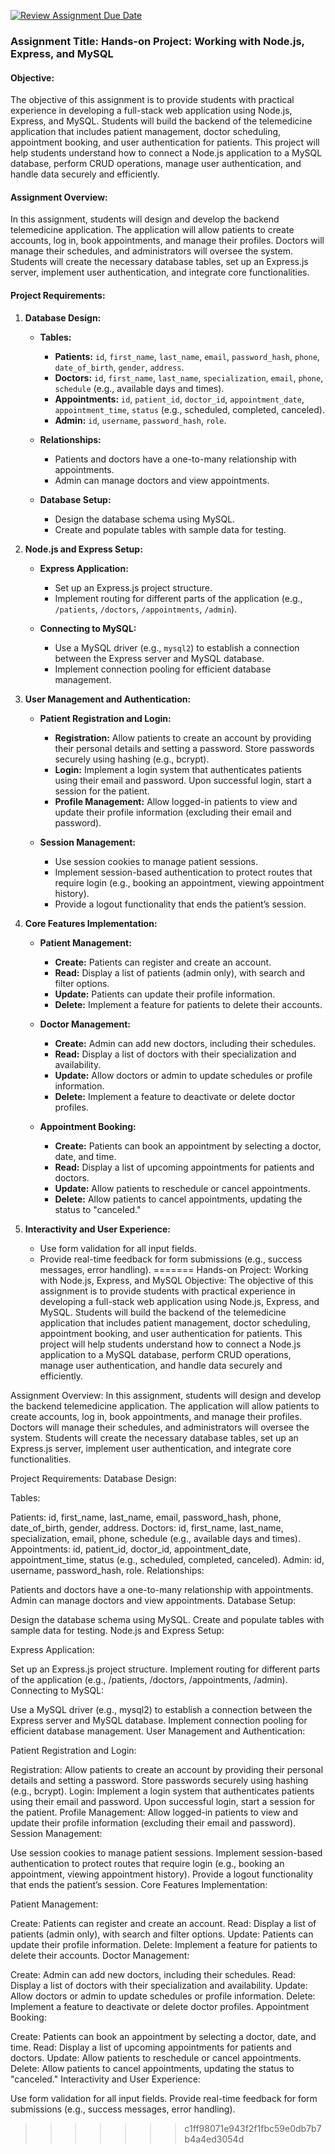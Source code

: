 
[![Review Assignment Due Date](https://classroom.github.com/assets/deadline-readme-button-22041afd0340ce965d47ae6ef1cefeee28c7c493a6346c4f15d667ab976d596c.svg)](https://classroom.github.com/a/b84te96j)
### Assignment Title: Hands-on Project: Working with Node.js, Express, and MySQL

#### **Objective:**
The objective of this assignment is to provide students with practical experience in developing a full-stack web application using Node.js, Express, and MySQL. Students will build the backend of the telemedicine application that includes patient management, doctor scheduling, appointment booking, and user authentication for patients. This project will help students understand how to connect a Node.js application to a MySQL database, perform CRUD operations, manage user authentication, and handle data securely and efficiently.

#### **Assignment Overview:**
In this assignment, students will design and develop the backend telemedicine application. The application will allow patients to create accounts, log in, book appointments, and manage their profiles. Doctors will manage their schedules, and administrators will oversee the system. Students will create the necessary database tables, set up an Express.js server, implement user authentication, and integrate core functionalities.

#### **Project Requirements:**

1. **Database Design:**
   - **Tables:**
     - **Patients:** `id`, `first_name`, `last_name`, `email`, `password_hash`, `phone`, `date_of_birth`, `gender`, `address`.
     - **Doctors:** `id`, `first_name`, `last_name`, `specialization`, `email`, `phone`, `schedule` (e.g., available days and times).
     - **Appointments:** `id`, `patient_id`, `doctor_id`, `appointment_date`, `appointment_time`, `status` (e.g., scheduled, completed, canceled).
     - **Admin:** `id`, `username`, `password_hash`, `role`.

   - **Relationships:**
     - Patients and doctors have a one-to-many relationship with appointments.
     - Admin can manage doctors and view appointments.

   - **Database Setup:**
     - Design the database schema using MySQL.
     - Create and populate tables with sample data for testing.

2. **Node.js and Express Setup:**
   - **Express Application:**
     - Set up an Express.js project structure.
     - Implement routing for different parts of the application (e.g., `/patients`, `/doctors`, `/appointments`, `/admin`).

   - **Connecting to MySQL:**
     - Use a MySQL driver (e.g., `mysql2`) to establish a connection between the Express server and MySQL database.
     - Implement connection pooling for efficient database management.

3. **User Management and Authentication:**
   - **Patient Registration and Login:**
     - **Registration:** Allow patients to create an account by providing their personal details and setting a password. Store passwords securely using hashing (e.g., bcrypt).
     - **Login:** Implement a login system that authenticates patients using their email and password. Upon successful login, start a session for the patient.
     - **Profile Management:** Allow logged-in patients to view and update their profile information (excluding their email and password).

   - **Session Management:**
     - Use session cookies to manage patient sessions.
     - Implement session-based authentication to protect routes that require login (e.g., booking an appointment, viewing appointment history).
     - Provide a logout functionality that ends the patient’s session.

4. **Core Features Implementation:**
   - **Patient Management:**
     - **Create:** Patients can register and create an account.
     - **Read:** Display a list of patients (admin only), with search and filter options.
     - **Update:** Patients can update their profile information.
     - **Delete:** Implement a feature for patients to delete their accounts.

   - **Doctor Management:**
     - **Create:** Admin can add new doctors, including their schedules.
     - **Read:** Display a list of doctors with their specialization and availability.
     - **Update:** Allow doctors or admin to update schedules or profile information.
     - **Delete:** Implement a feature to deactivate or delete doctor profiles.

   - **Appointment Booking:**
     - **Create:** Patients can book an appointment by selecting a doctor, date, and time.
     - **Read:** Display a list of upcoming appointments for patients and doctors.
     - **Update:** Allow patients to reschedule or cancel appointments.
     - **Delete:** Allow patients to cancel appointments, updating the status to "canceled."

5. **Interactivity and User Experience:**
   - Use form validation for all input fields.
   - Provide real-time feedback for form submissions (e.g., success messages, error handling).
=======
Hands-on Project: Working with Node.js, Express, and MySQL
Objective:
The objective of this assignment is to provide students with practical experience in developing a full-stack web application using Node.js, Express, and MySQL. Students will build the backend of the telemedicine application that includes patient management, doctor scheduling, appointment booking, and user authentication for patients. This project will help students understand how to connect a Node.js application to a MySQL database, perform CRUD operations, manage user authentication, and handle data securely and efficiently.

Assignment Overview:
In this assignment, students will design and develop the backend telemedicine application. The application will allow patients to create accounts, log in, book appointments, and manage their profiles. Doctors will manage their schedules, and administrators will oversee the system. Students will create the necessary database tables, set up an Express.js server, implement user authentication, and integrate core functionalities.

Project Requirements:
Database Design:

Tables:

Patients: id, first_name, last_name, email, password_hash, phone, date_of_birth, gender, address.
Doctors: id, first_name, last_name, specialization, email, phone, schedule (e.g., available days and times).
Appointments: id, patient_id, doctor_id, appointment_date, appointment_time, status (e.g., scheduled, completed, canceled).
Admin: id, username, password_hash, role.
Relationships:

Patients and doctors have a one-to-many relationship with appointments.
Admin can manage doctors and view appointments.
Database Setup:

Design the database schema using MySQL.
Create and populate tables with sample data for testing.
Node.js and Express Setup:

Express Application:

Set up an Express.js project structure.
Implement routing for different parts of the application (e.g., /patients, /doctors, /appointments, /admin).
Connecting to MySQL:

Use a MySQL driver (e.g., mysql2) to establish a connection between the Express server and MySQL database.
Implement connection pooling for efficient database management.
User Management and Authentication:

Patient Registration and Login:

Registration: Allow patients to create an account by providing their personal details and setting a password. Store passwords securely using hashing (e.g., bcrypt).
Login: Implement a login system that authenticates patients using their email and password. Upon successful login, start a session for the patient.
Profile Management: Allow logged-in patients to view and update their profile information (excluding their email and password).
Session Management:

Use session cookies to manage patient sessions.
Implement session-based authentication to protect routes that require login (e.g., booking an appointment, viewing appointment history).
Provide a logout functionality that ends the patient’s session.
Core Features Implementation:

Patient Management:

Create: Patients can register and create an account.
Read: Display a list of patients (admin only), with search and filter options.
Update: Patients can update their profile information.
Delete: Implement a feature for patients to delete their accounts.
Doctor Management:

Create: Admin can add new doctors, including their schedules.
Read: Display a list of doctors with their specialization and availability.
Update: Allow doctors or admin to update schedules or profile information.
Delete: Implement a feature to deactivate or delete doctor profiles.
Appointment Booking:

Create: Patients can book an appointment by selecting a doctor, date, and time.
Read: Display a list of upcoming appointments for patients and doctors.
Update: Allow patients to reschedule or cancel appointments.
Delete: Allow patients to cancel appointments, updating the status to "canceled."
Interactivity and User Experience:

Use form validation for all input fields.
Provide real-time feedback for form submissions (e.g., success messages, error handling).


>>>>>>> c1ff98071e943f2f1fbc59e0db7b7b4a4ed3054d
